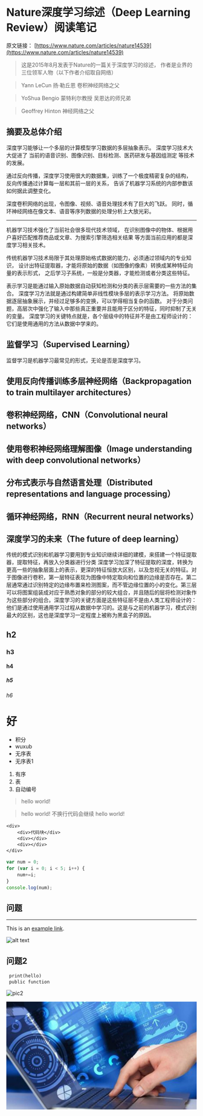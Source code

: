 # Nature深度学习综述（Deep Learning Review）阅读笔记

原文链接：
[https://www.nature.com/articles/nature14539](https://www.nature.com/articles/nature14539)

> 这是2015年8月发表于Nature的一篇关于深度学习的综述，
作者是业界的三位领军人物（以下作者介绍取自网络）

> Yann LeCun 扬·勒丘恩 卷积神经网络之父 

> YoShua Bengio 蒙特利尔教授 吴恩达的师兄弟 

> Geoffrey Hinton 神经网络之父 

## 摘要及总体介绍

深度学习能够让一个多层的计算模型学习数据的多层抽象表示。
深度学习技术大大促进了
当前的语音识别、图像识别、目标检测、医药研发与基因组测定
等技术的发展。

通过反向传播，深度学习使用很大的数据集，训练了一个极度精密复杂的结构，
反向传播通过计算每一层和其前一层的关系，
告诉了机器学习系统的内部参数该如何据此调整变化。

深度卷积网络的出现，令图像、视频、语音处理技术有了巨大的飞跃。
同时，循环神经网络在像文本、语音等序列数据的处理分析上大放光彩。

---

机器学习技术强化了当前社会很多现代技术领域，
在识别图像中的物体、根据用户喜好匹配推荐商品或文章、为搜索引擎筛选相关结果
等方面当前应用的都是深度学习相关技术。

传统机器学习技术局限于其处理原始格式数据的能力，必须通过领域内的专业知识，
设计出特征提取器，才能将原始的数据（如图像的像素）转换成某种特征向量的表示形式，
之后学习子系统，一般是分类器，才能检测或者分类这些特征。

表示学习是能通过输入原始数据自动获知检测和分类的表示层需要的一些方法的集合。
深度学习方法就是通过构建简单非线性模块多层的表示学习方法。
将原始数据逐层抽象展示，并经过足够多的变换，可以学得相当复杂的函数。
对于分类问题，高层次中强化了输入中那些真正重要并且能用于区分的特征，同时抑制了无关的变量。
深度学习的关键特点就是，各个层级中的特征并不是由工程师设计的：它们是使用通用的方法从数据中学来的。

## 监督学习（Supervised Learning）

监督学习是机器学习最常见的形式，无论是否是深度学习。

## 使用反向传播训练多层神经网络（Backpropagation to train multilayer architectures）

## 卷积神经网络，CNN（Convolutional neural networks）

## 使用卷积神经网络理解图像（Image understanding with deep convolutional networks）

## 分布式表示与自然语言处理（Distributed representations and language processing）

## 循环神经网络，RNN（Recurrent neural networks）

## 深度学习的未来（The future of deep learning）

传统的模式识别和机器学习要用到专业知识继续详细的建模，来搭建一个特征提取器，提取特征，再放入分类器进行分类 
深度学习加深了特征提取的深度，转换为更高一些的抽象层面上的表示，更深的特征恒放大区别，以及忽视无关的特征。对于图像进行卷积，第一层特征表现为图像中特定取向和位置的边缘是否存在。第二层通常通过识别特定的边缘布置来检测图案，而不管边缘位置的小的变化。第三层可以将图案组装成对应于熟悉对象的部分的较大组合，并且随后的层将检测对象作为这些部分的组合。深度学习的关键方面是这些特征层不是由人类工程师设计的：他们是通过使用通用学习过程从数据中学习的。这是与之前的机器学习，模式识别最大的区别，这也是深度学习一定程度上被称为黑盒子的原因。 

## h2
### h3
#### h4
##### h5
###### h6
# 好

* 积分
* wuxub
* 无序表
* 无序表1

1. 有序
1. 表
1. 自动编号


> hello world!

> hello world! 不换行代码会继续
hello world!  

```
<div>   
    <div>代码块</div>
    <div></div>
    <div></div>
</div>
```

```javascript
var num = 0;
for (var i = 0; i < 5; i++) {
    num+=i;
}
console.log(num);
```

## 问题
---

This is an [example link](http://example.com/).

![alt text](./images/im.png "title")



## 问题2
```angular2html
 print(hello)
 public function

```

![pic2](./im2.png '描述')


![](.Deep_learning_images\9cc886c7.png)


